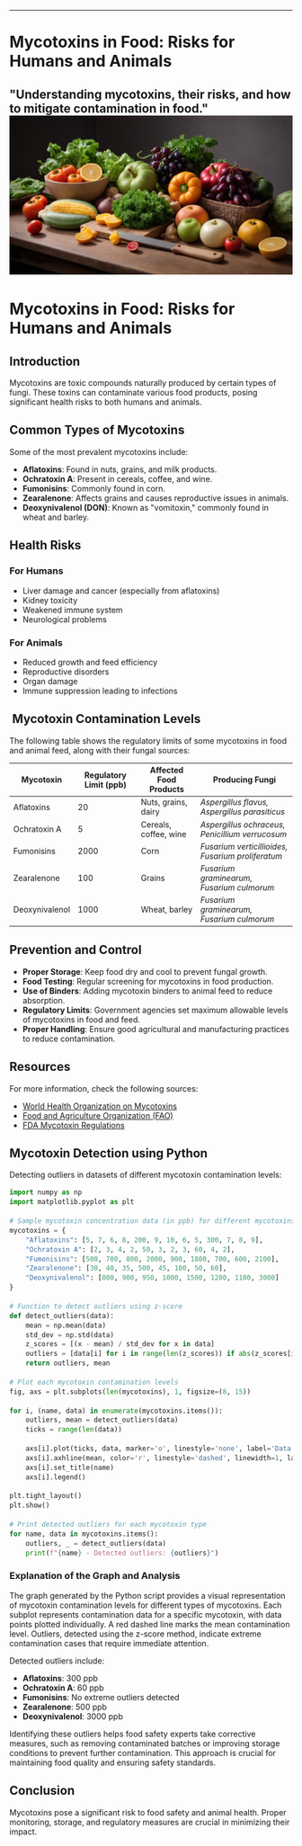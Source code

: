 ---

# Mycotoxins in Food: Risks for Humans and Animals

"Understanding mycotoxins, their risks, and how to mitigate contamination in food."
![Food Safety](/images/veg_fruits.png)
---------------------------------------------------------------------------------------------------

# Mycotoxins in Food: Risks for Humans and Animals

## Introduction

Mycotoxins are toxic compounds naturally produced by certain types of fungi. These toxins can contaminate various food products, posing significant health risks to both humans and animals.

## Common Types of Mycotoxins

Some of the most prevalent mycotoxins include:

- **Aflatoxins**: Found in nuts, grains, and milk products.
- **Ochratoxin A**: Present in cereals, coffee, and wine.
- **Fumonisins**: Commonly found in corn.
- **Zearalenone**: Affects grains and causes reproductive issues in animals.
- **Deoxynivalenol (DON)**: Known as "vomitoxin," commonly found in wheat and barley.

## Health Risks

### For Humans

- Liver damage and cancer (especially from aflatoxins)
- Kidney toxicity
- Weakened immune system
- Neurological problems

### For Animals

- Reduced growth and feed efficiency
- Reproductive disorders
- Organ damage
- Immune suppression leading to infections

##  Mycotoxin Contamination Levels

The following table shows the regulatory limits of some mycotoxins in food and animal feed, along with their fungal sources:

| Mycotoxin      | Regulatory Limit (ppb) | Affected Food Products | Producing Fungi |
| -------------- | ---------------------- | ---------------------- | --------------- |
| Aflatoxins     | 20                     | Nuts, grains, dairy    | *Aspergillus flavus, Aspergillus parasiticus* |
| Ochratoxin A   | 5                      | Cereals, coffee, wine  | *Aspergillus ochraceus, Penicillium verrucosum* |
| Fumonisins     | 2000                   | Corn                   | *Fusarium verticillioides, Fusarium proliferatum* |
| Zearalenone    | 100                    | Grains                 | *Fusarium graminearum, Fusarium culmorum* |
| Deoxynivalenol | 1000                   | Wheat, barley          | *Fusarium graminearum, Fusarium culmorum* |

## Prevention and Control

- **Proper Storage**: Keep food dry and cool to prevent fungal growth.
- **Food Testing**: Regular screening for mycotoxins in food production.
- **Use of Binders**: Adding mycotoxin binders to animal feed to reduce absorption.
- **Regulatory Limits**: Government agencies set maximum allowable levels of mycotoxins in food and feed.
- **Proper Handling**: Ensure good agricultural and manufacturing practices to reduce contamination.

## Resources

For more information, check the following sources:

- [World Health Organization on Mycotoxins](https://www.who.int/news-room/fact-sheets/detail/mycotoxins)
- [Food and Agriculture Organization (FAO)](https://www.fao.org/mycotoxins/en/)
- [FDA Mycotoxin Regulations](https://www.fda.gov/food/chemicals/mycotoxins-food)

## Mycotoxin Detection using Python

Detecting outliers in datasets of different mycotoxin contamination levels:

```python
import numpy as np
import matplotlib.pyplot as plt

# Sample mycotoxin concentration data (in ppb) for different mycotoxins
mycotoxins = {
    "Aflatoxins": [5, 7, 6, 8, 200, 9, 10, 6, 5, 300, 7, 8, 9],
    "Ochratoxin A": [2, 3, 4, 2, 50, 3, 2, 3, 60, 4, 2],
    "Fumonisins": [500, 700, 800, 2000, 900, 1800, 700, 600, 2100],
    "Zearalenone": [30, 40, 35, 500, 45, 100, 50, 60],
    "Deoxynivalenol": [800, 900, 950, 1000, 1500, 1200, 1100, 3000]
}

# Function to detect outliers using z-score
def detect_outliers(data):
    mean = np.mean(data)
    std_dev = np.std(data)
    z_scores = [(x - mean) / std_dev for x in data]
    outliers = [data[i] for i in range(len(z_scores)) if abs(z_scores[i]) > 2]
    return outliers, mean

# Plot each mycotoxin contamination levels
fig, axs = plt.subplots(len(mycotoxins), 1, figsize=(8, 15))

for i, (name, data) in enumerate(mycotoxins.items()):
    outliers, mean = detect_outliers(data)
    ticks = range(len(data))
    
    axs[i].plot(ticks, data, marker='o', linestyle='none', label='Data Points')
    axs[i].axhline(mean, color='r', linestyle='dashed', linewidth=1, label='Mean')
    axs[i].set_title(name)
    axs[i].legend()

plt.tight_layout()
plt.show()

# Print detected outliers for each mycotoxin type
for name, data in mycotoxins.items():
    outliers, _ = detect_outliers(data)
    print(f"{name} - Detected outliers: {outliers}")
```

### Explanation of the Graph and Analysis

The graph generated by the Python script provides a visual representation of mycotoxin contamination levels for different types of mycotoxins. Each subplot represents contamination data for a specific mycotoxin, with data points plotted individually. 
A red dashed line marks the mean contamination level.
Outliers, detected using the z-score method, indicate extreme contamination cases that require immediate attention.

Detected outliers include:
- **Aflatoxins**: 300 ppb
- **Ochratoxin A**: 60 ppb
- **Fumonisins**: No extreme outliers detected
- **Zearalenone**: 500 ppb
- **Deoxynivalenol**: 3000 ppb

Identifying these outliers helps food safety experts take corrective measures, such as removing contaminated batches or improving storage conditions to prevent further contamination. This approach is crucial for maintaining food quality and ensuring safety standards.

## Conclusion

Mycotoxins pose a significant risk to food safety and animal health. Proper monitoring, storage, and regulatory measures are crucial in minimizing their impact.

